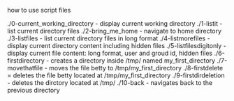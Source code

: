 
 how to use script files

./0-current_working_directory - display current working directory
./1-listit - list current directory files
./2-bring_me_home - navigate to home directory
./3-listfiles - list current directory files in long format
./4-listmorefiles -display current directory content including hidden files
./5-listfilesdigitonly - display current file content: long format, user and groud id, hidden files
./6-firstdirectory - creates a directory inside /tmp/ named my_first_directory
./7-movethatfile - moves the file betty to /tmp/my_first_directory
./8-firstdelete = deletes the file betty located at /tmp/my_first_directory
./9-firstdirdeletion - deletes the dirctory located at /tmp/
./10-back - navigates back to the previous directory

